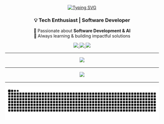 <div align="center">

  [![Typing SVG](https://readme-typing-svg.demolab.com?font=calibri&size=35&pause=1000&color=2C83FF&center=true&width=500&lines=Hi+There+%F0%9F%91%8B;I'm+Ahsan)](https://git.io/typing-svg)
  ### 💡 Tech Enthusiast | Software Developer  

  🔹 Passionate about **Software Development & AI**  
  🔹 Always learning & building impactful solutions  

  

  <p>
    <a href="https://instagram.com/a.ahzr">
      <img src="https://img.shields.io/badge/Instagram-%23E4405F.svg?logo=Instagram&logoColor=white" />
    </a>
    <a href="https://www.linkedin.com/in/laoderaihanpratama">
      <img src="https://img.shields.io/badge/LinkedIn-%230077B5.svg?logo=linkedin&logoColor=white" />
    </a>
    <a href="mailto:laoderaihanpratama@gmail.com">
      <img src="https://img.shields.io/badge/Email-D14836?logo=gmail&logoColor=white" />
    </a>
  </p>

  ---
 
  <a href="https://skillicons.dev">
    <img src="https://skillicons.dev/icons?i=git,cpp,css,html,bootstrap,tailwind,github,java,javascript,py" />
  </a>

  ---

  ![](https://github-profile-trophy.vercel.app/?username=aahzr&theme=radical&no-frame=false&no-bg=true&margin-w=3)

  ---

  <picture>
    <source media="(prefers-color-scheme: dark)" srcset="https://raw.githubusercontent.com/aahzr/aahzr/output/github-snake-dark.svg" />
    <source media="(prefers-color-scheme: light)" srcset="https://raw.githubusercontent.com/aahzr/aahzr/output/github-snake.svg" />
    <img alt="github-snake" src="https://raw.githubusercontent.com/aahzr/aahzr/output/github-snake.svg" />
  </picture>

</div>
